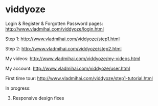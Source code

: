 # viddyoze

Login & Register & Forgotten Password pages: http://www.vladmihai.com/viddyoze/login.html

Step 1: http://www.vladmihai.com/viddyoze/step1.html

Step 2: http://www.vladmihai.com/viddyoze/step2.html

My videos: http://www.vladmihai.com/viddyoze/my-videos.html

My account: http://www.vladmihai.com/viddyoze/user.html

First time tour: http://www.vladmihai.com/viddyoze/step1-tutorial.html

In progress:

3. Responsive design fixes